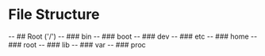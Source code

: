 # File Structure
-- ## Root ('/')
-- ### bin
-- ### boot
-- ### dev
-- ### etc
-- ### home
-- ### root
-- ### lib
-- ### var
-- ### proc
